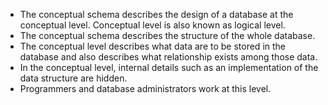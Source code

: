 - The conceptual schema describes the design of a database at the conceptual level. Conceptual level is also known as logical level.
- The conceptual schema describes the structure of the whole database.
- The conceptual level describes what data are to be stored in the database and also describes what relationship exists among those data.
- In the conceptual level, internal details such as an implementation of the data structure are hidden.
- Programmers and database administrators work at this level.